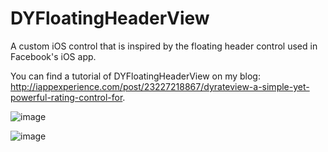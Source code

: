 DYFloatingHeaderView
====================

A custom iOS control that is inspired by the floating header control used in Facebook's iOS app.

You can find a tutorial of DYFloatingHeaderView on my blog: http://iappexperience.com/post/23227218867/dyrateview-a-simple-yet-powerful-rating-control-for.  

![image](http://cl.ly/image/3l3o1F102F23/DYFloatingHeaderView1.png)

![image](http://cl.ly/image/1G180H2p1L1k/DYFloatingHeaderView2.png)
